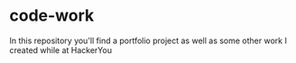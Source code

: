 # code-work
In this repository you'll find a portfolio project as well as some other work I created while at HackerYou
